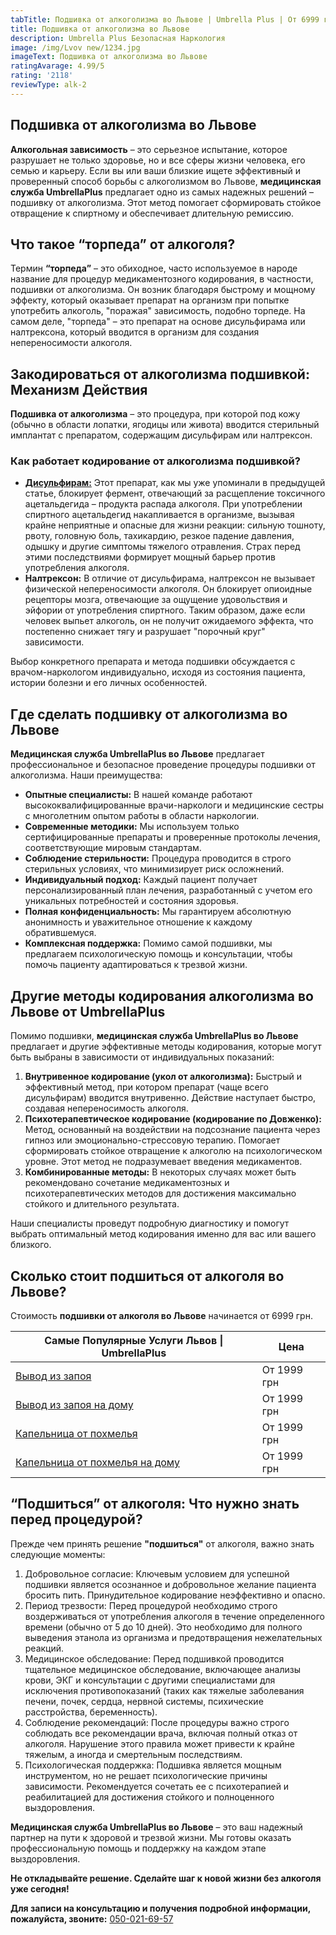 ```yaml
---
tabTitle: Подшивка от алкоголизма во Львове | Umbrella Plus | От 6999 грн
title: Подшивка от алкоголизма во Львове
description: Umbrella Plus Безопасная Наркология
image: /img/Lvov new/1234.jpg
imageText: Подшивка от алкоголизма во Львове
ratingAvarage: 4.99/5
rating: '2118'
reviewType: alk-2
---
```


## Подшивка от алкоголизма во Львове

**Алкогольная зависимость** – это серьезное испытание, которое разрушает не только здоровье, но и все сферы жизни человека, его семью и карьеру. Если вы или ваши близкие ищете эффективный и проверенный способ борьбы с алкоголизмом во Львове, **медицинская служба UmbrellaPlus** предлагает одно из самых надежных решений – подшивку от алкоголизма. Этот метод помогает сформировать стойкое отвращение к спиртному и обеспечивает длительную ремиссию.

## Что такое “торпеда” от алкоголя?

Термин **“торпеда”** – это обиходное, часто используемое в народе название для процедур медикаментозного кодирования, в частности, подшивки от алкоголизма. Он возник благодаря быстрому и мощному эффекту, который оказывает препарат на организм при попытке употребить алкоголь, "поражая" зависимость, подобно торпеде. На самом деле, "торпеда" – это препарат на основе дисульфирама или налтрексона, который вводится в организм для создания непереносимости алкоголя.

## Закодироваться от алкоголизма подшивкой: Механизм Действия

**Подшивка от алкоголизма** – это процедура, при которой под кожу (обычно в области лопатки, ягодицы или живота) вводится стерильный имплантат с препаратом, содержащим дисульфирам или налтрексон.

### Как работает кодирование от алкоголизма подшивкой?

* **[Дисульфирам:]()** Этот препарат, как мы уже упоминали в предыдущей статье, блокирует фермент, отвечающий за расщепление токсичного ацетальдегида – продукта распада алкоголя. При употреблении спиртного ацетальдегид накапливается в организме, вызывая крайне неприятные и опасные для жизни реакции: сильную тошноту, рвоту, головную боль, тахикардию, резкое падение давления, одышку и другие симптомы тяжелого отравления. Страх перед этими последствиями формирует мощный барьер против употребления алкоголя.
* **Налтрексон:** В отличие от дисульфирама, налтрексон не вызывает физической непереносимости алкоголя. Он блокирует опиоидные рецепторы мозга, отвечающие за ощущение удовольствия и эйфории от употребления спиртного. Таким образом, даже если человек выпьет алкоголь, он не получит ожидаемого эффекта, что постепенно снижает тягу и разрушает "порочный круг" зависимости.

Выбор конкретного препарата и метода подшивки обсуждается с врачом-наркологом индивидуально, исходя из состояния пациента, истории болезни и его личных особенностей.

## Где сделать подшивку от алкоголизма во Львове

**Медицинская служба UmbrellaPlus во Львове** предлагает профессиональное и безопасное проведение процедуры подшивки от алкоголизма. Наши преимущества:

* **Опытные специалисты:** В нашей команде работают высококвалифицированные врачи-наркологи и медицинские сестры с многолетним опытом работы в области наркологии.
* **Современные методики:** Мы используем только сертифицированные препараты и проверенные протоколы лечения, соответствующие мировым стандартам.
* **Соблюдение стерильности:** Процедура проводится в строго стерильных условиях, что минимизирует риск осложнений.
* **Индивидуальный подход:** Каждый пациент получает персонализированный план лечения, разработанный с учетом его уникальных потребностей и состояния здоровья.
* **Полная конфиденциальность:** Мы гарантируем абсолютную анонимность и уважительное отношение к каждому обратившемуся.
* **Комплексная поддержка:** Помимо самой подшивки, мы предлагаем психологическую помощь и консультации, чтобы помочь пациенту адаптироваться к трезвой жизни.

## Другие методы кодирования алкоголизма во Львове от UmbrellaPlus

Помимо подшивки, **медицинская служба UmbrellaPlus во Львове** предлагает и другие эффективные методы кодирования, которые могут быть выбраны в зависимости от индивидуальных показаний:

1. **Внутривенное кодирование (укол от алкоголизма):** Быстрый и эффективный метод, при котором препарат (чаще всего дисульфирам) вводится внутривенно. Действие наступает быстро, создавая непереносимость алкоголя.
2. **Психотерапевтическое кодирование (кодирование по Довженко):** Метод, основанный на воздействии на подсознание пациента через гипноз или эмоционально-стрессовую терапию. Помогает сформировать стойкое отвращение к алкоголю на психологическом уровне. Этот метод не подразумевает введения медикаментов.
3. **Комбинированные методы:** В некоторых случаях может быть рекомендовано сочетание медикаментозных и психотерапевтических методов для достижения максимально стойкого и длительного результата.

Наши специалисты проведут подробную диагностику и помогут выбрать оптимальный метод кодирования именно для вас или вашего близкого.

## Сколько стоит подшиться от алкоголя во Львове?

Стоимость **подшивки от алкоголя во Львове** начинается от 6999 грн.

| Самые Популярные Услуги Львов \| UmbrellaPlus                                                           | Цена        |
| ------------------------------------------------------------------------------------------------------- | ----------- |
| [Вывод из запоя](https://umbrella-plus.com.ua/lviv/vivod-iz-zapoia-lvov/)                               | От 1999 грн |
| [Вывод из запоя на дому](https://umbrella-plus.com.ua/lviv/vivod-iz-zapoia-na-domy-lvov/)               | От 1999 грн |
| [Капельница от похмелья](https://umbrella-plus.com.ua/lviv/kapelnica_ot_alkogola_v-lvov/)               | От 1999 грн |
| [Капельница от похмелья на дому](https://umbrella-plus.com.ua/lviv/kapelnica_ot_alkogola_na-domy-lvov/) | От 1999 грн |

## “Подшиться” от алкоголя: Что нужно знать перед процедурой?

Прежде чем принять решение **"подшиться"** от алкоголя, важно знать следующие моменты:

1. Добровольное согласие: Ключевым условием для успешной подшивки является осознанное и добровольное желание пациента бросить пить. Принудительное кодирование неэффективно и опасно.
2. Период трезвости: Перед процедурой необходимо строго воздерживаться от употребления алкоголя в течение определенного времени (обычно от 5 до 10 дней). Это необходимо для полного выведения этанола из организма и предотвращения нежелательных реакций.
3. Медицинское обследование: Перед подшивкой проводится тщательное медицинское обследование, включающее анализы крови, ЭКГ и консультации с другими специалистами для исключения противопоказаний (таких как тяжелые заболевания печени, почек, сердца, нервной системы, психические расстройства, беременность).
4. Соблюдение рекомендаций: После процедуры важно строго соблюдать все рекомендации врача, включая полный отказ от алкоголя. Нарушение этого правила может привести к крайне тяжелым, а иногда и смертельным последствиям.
5. Психологическая поддержка: Подшивка является мощным инструментом, но не решает психологические причины зависимости. Рекомендуется сочетать ее с психотерапией и реабилитацией для достижения стойкого и полноценного выздоровления.

**Медицинская служба UmbrellaPlus во Львове** – это ваш надежный партнер на пути к здоровой и трезвой жизни. Мы готовы оказать профессиональную помощь и поддержку на каждом этапе выздоровления.

**Не откладывайте решение. Сделайте шаг к новой жизни без алкоголя уже сегодня!**

**Для записи на консультацию и получения подробной информации, пожалуйста, звоните:** [050-021-69-57](tel:0500216957)

